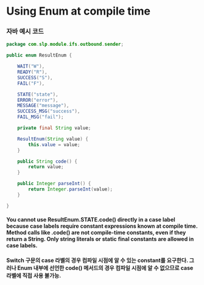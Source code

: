 # Using Enum at compile time

### 자바 예시 코드
```Java
package com.slp.module.ifs.outbound.sender;

public enum ResultEnum {

    WAIT("W"),
    READY("R"),
    SUCCESS("S"),
    FAIL("F"),

    STATE("state"),
    ERROR("error"),
    MESSAGE("message"),
    SUCCESS_MSG("success"),
    FAIL_MSG("fail");

    private final String value;

    ResultEnum(String value) {
        this.value = value;
    }

    public String code() {
        return value;
    }

    public Integer parseInt() {
        return Integer.parseInt(value);
    }

}

```


#### You cannot use ResultEnum.STATE.code() directly in a case label because case labels require constant expressions known at compile time. Method calls like .code() are not compile-time constants, even if they return a String. Only string literals or static final constants are allowed in case labels.

#### Switch 구문의 case 라벨의 경우 컴파일 시점에 알 수 있는 constant를 요구한다. 그러나 Enum 내부에 선언한 code() 메서드의 경우 컴파일 시점에 알 수 없으므로 case 라벨에 직접 사용 불가능.

